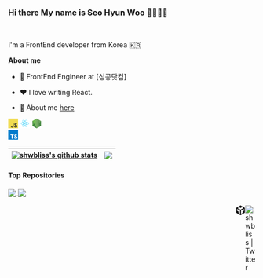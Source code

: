 

<!--
**shwbliss/shwbliss** is a ✨ _special_ ✨ repository because its `README.md` (this file) appears on your GitHub profile.

Here are some ideas to get you started:

- 🔭 I’m currently working on ...
- 🌱 I’m currently learning ...
- 👯 I’m looking to collaborate on ...
- 🤔 I’m looking for help with ...
- 💬 Ask me about ...
- 📫 How to reach me: ...
- 😄 Pronouns: ...
- ⚡ Fun fact: ...
-->

### Hi there My name is Seo Hyun Woo 👋🏻👋🏻

<br />

I'm a FrontEnd developer from Korea 🇰🇷

**About me**

- 💼 FrontEnd Engineer at [성공닷컴]

- ❤️ I love writing React.

- 💬 About me [here](https://shwbliss.github.io/)

<code><img height="20" alt="javascript" src="https://raw.githubusercontent.com/github/explore/80688e429a7d4ef2fca1e82350fe8e3517d3494d/topics/javascript/javascript.png"></code>
<code><img height="20" alt="react" src="https://raw.githubusercontent.com/github/explore/80688e429a7d4ef2fca1e82350fe8e3517d3494d/topics/react/react.png"></code>
<code><img height="20" alt="nodejs" src="https://raw.githubusercontent.com/github/explore/80688e429a7d4ef2fca1e82350fe8e3517d3494d/topics/nodejs/nodejs.png"></code>    
<code><img height="20" alt="typescript" src="https://raw.githubusercontent.com/github/explore/80688e429a7d4ef2fca1e82350fe8e3517d3494d/topics/typescript/typescript.png"></code>

| <a href="https://github.com/shwbliss/github-readme-stats"><img align="center" src="https://github-readme-stats.vercel.app/api?username=shwbliss&show_icons=true&include_all_commits=true&theme=transparent&hide_border=true" alt="shwbliss's github stats" /></a> | <a href="https://github.com/shwbliss/github-readme-stats"><img align="center" src="https://github-readme-stats.vercel.app/api/top-langs/?username=shwbliss&layout=compact&theme=buefy&hide_border=true" /></a> |
| ------------- | ------------- |

#### Top Repositories


<a href="https://github.com/shwbliss/subwayProject.git">
  <img align="center" src="https://github-readme-stats.vercel.app/api/pin/?username=shwbliss&repo=github-readme-stats&theme=buefy" />
</a>
<a href="https://github.com/anuraghazra/anuraghazra.github.io">
  <img align="center" src="https://github-readme-stats.vercel.app/api/pin/?username=anuraghazra&repo=anuraghazra.github.io&theme=buefy" />
</a>

<br />
<br />

<a href="https://twitter.com/anuraghazru">
  <img align="right" alt="shwbliss | Twitter" width="21px" src="https://raw.githubusercontent.com/anuraghazra/anuraghazra/master/assets/twitter.svg" />
</a>
<a href="https://codesandbox.io/u/anuraghazra">
  <img align="right" alt="Anurag Hazra | CodeSandbox" width="20px" src="https://raw.githubusercontent.com/anuraghazra/anuraghazra/master/assets/codesandbox.svg" />
</a>
